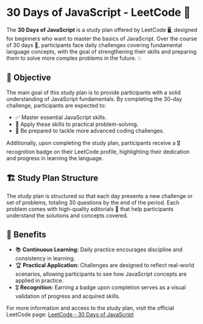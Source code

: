 # 30 Days of JavaScript - LeetCode 🚀

The **30 Days of JavaScript** is a study plan offered by LeetCode 🖥️, designed for beginners who want to master the basics of JavaScript. Over the course of 30 days 📅, participants face daily challenges covering fundamental language concepts, with the goal of strengthening their skills and preparing them to solve more complex problems in the future. 💡

## 🎯 Objective

The main goal of this study plan is to provide participants with a solid understanding of JavaScript fundamentals. By completing the 30-day challenge, participants are expected to:

- ✅ Master essential JavaScript skills.
- 🔧 Apply these skills to practical problem-solving.
- 🚀 Be prepared to tackle more advanced coding challenges.

Additionally, upon completing the study plan, participants receive a 🎖️ recognition badge on their LeetCode profile, highlighting their dedication and progress in learning the language.

## 🏗️ Study Plan Structure

The study plan is structured so that each day presents a new challenge or set of problems, totaling 30 questions by the end of the period. Each problem comes with high-quality editorials 📖 that help participants understand the solutions and concepts covered.

## 🌟 Benefits

- 📚 **Continuous Learning:** Daily practice encourages discipline and consistency in learning.
- 🏆 **Practical Application:** Challenges are designed to reflect real-world scenarios, allowing participants to see how JavaScript concepts are applied in practice.
- 🎖️ **Recognition:** Earning a badge upon completion serves as a visual validation of progress and acquired skills.

For more information and access to the study plan, visit the official LeetCode page: [LeetCode - 30 Days of JavaScript](https://leetcode.com/studyplan/30-days-of-javascript/)
